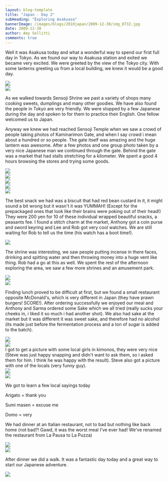 ```yaml
---
layout: blog-template
title: "Japan - Day 2"
subHeading: "Exploring Asakuasa"
bannerImage: /images/blogs/2010japan/2009-12-30/img_0732.jpg
date: 2009-12-30
author: Amy Sellitti
comments: true
---
```


Well it was Asakusa today and what a wonderful way to spend our first full day in Tokyo. As we found our way to Asakusa station and exited we became very excited. We were greeted by the view of the Tokyo city. With some lanterns greeting us from a local building, we knew it would be a good day.

<div class="center-image"><img src="/images/blogs/2010japan/2009-12-30/dscf0529.jpg" /></div>
<div class="center-image"><img src="/images/blogs/2010japan/2009-12-30/dscf0509.jpg_compressed.JPEG" /></div>

As we walked towards Sensoji Shrine we past a variety of shops many cooking sweets, dumplings and many other goodies. We have also found the people in Tokyo are very friendly. We were stopped by a few Japanese during the day and spoken to for them to practice their English. One fellow welcomed us to Japan.

Anyway we knew we had reached Sensoji Temple when we saw a crowd of people taking photos of Kaminarimon Gate, and when I say crowd i mean about a hundred or so people. The gate itself was amazing and the huge lantern was awesome. After a few photos and one group photo taken by a very nice Japanese man we continued through the gate. Behind the gate was a market that had stalls stretching for a kilometer. We spent a good 4 hours browsing the stores and trying some goods.

<div class="center-image"><img src="/images/blogs/2010japan/2009-12-30/img_0728.jpg" /></div>
<div class="center-image"><img src="/images/blogs/2010japan/2009-12-30/img_0735.jpg" /></div>
<div class="center-image"><img src="/images/blogs/2010japan/2009-12-30/dscf0564.jpg_compressed.JPEG" /></div>
<div class="center-image"><img src="/images/blogs/2010japan/2009-12-30/img_0732.jpg" /></div>
<div class="center-image"><img src="/images/blogs/2010japan/2009-12-30/dscf0569.jpg_compressed.JPEG" /></div>

The best snack we had was a biscuit that had red bean custard in it, it might sound a bit wrong but it wasn't it was YUMMAH! (Except for the prepackaged ones that look like their brains were poking out of their head!) They were 200 yen for 10 of these individual wrapped beautiful snacks, a peasants fee. I found a stitch charm at the market, Anthony got a coin purse and sword keyring and Lee and Rob got very cool watches. We are still waiting for Rob to tell us the time (his watch has a boot time!).

<div class="center-image"><img src="/images/blogs/2010japan/2009-12-30/img_0737.jpg" /></div>

The shrine was interesting, we saw people putting incense in there faces, drinking and spitting water and then throwing money into a huge vent like thing. Rob had a go at this as well. We spent the rest of the afternoon exploring the area, we saw a few more shrines and an amusement park.

<div class="center-image"><img src="/images/blogs/2010japan/2009-12-30/img_0763.jpg_compressed.JPEG" /></div>
<div class="center-image"><img src="/images/blogs/2010japan/2009-12-30/img_0796.jpg" /></div>

Finding lunch proved to be difficult at first, but we found a small restaurant opposite McDonald's, which is very different in Japan (they have prawn burgers! SCORE!). After ordering successfully we enjoyed our meal and Anthony and Sarma ordered some Sake which we all tried (really sucks your cheeks in, i liked it so much i had another shot). We also had sake at the market but it was different it was sweet sake, and therefore had no alcohol (its made just before the fermentation process and a ton of sugar is added to the batch).

<div class="center-image"><img src="/images/blogs/2010japan/2009-12-30/DSC_0179.JPG" /></div>
<div class="center-image"><img src="/images/blogs/2010japan/2009-12-30/PC300154.JPG_compressed.JPEG" /></div>
I got to get a picture with some local girls in kimonos, they were very nice (Steve was just happy snapping and didn't want to ask them, so i asked them for him. I think he was happy with the result). Steve also got a picture with one of the locals (very funny guy).

<div class="center-image"><img src="/images/blogs/2010japan/2009-12-30/img_0860.jpg" /></div>
<div class="center-image"><img src="/images/blogs/2010japan/2009-12-30/DSC_0192.JPG_compressed.JPEG" /></div>

We got to learn a few local sayings today

Arigato = thank you

Sumi masen = excuse me

Domo = very

We had dinner at an Italian restaurant, not to bad but nothing like back home (not bad?! Gawd, it was the worst meal I've ever had! We've renamed the restaurant from La Pausa to La Puzza)

<div class="center-image"><img src="/images/blogs/2010japan/2009-12-30/IMG_4205.JPG" /></div>
<div class="center-image"><img src="/images/blogs/2010japan/2009-12-30/PC300167.JPG" /></div>

After dinner we did a walk. It was a fantastic day today and a great way to start our Japanese adventure.

<div class="center-image"><img src="/images/blogs/2010japan/2009-12-30/img_0892.jpg_compressed.JPEG" /></div>

